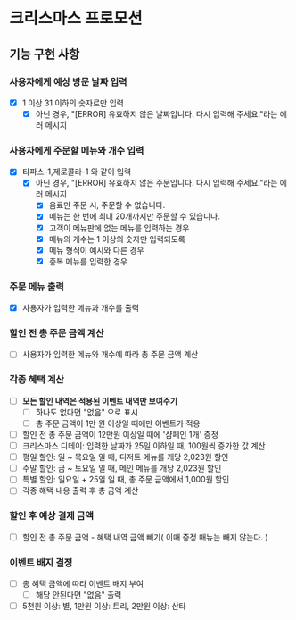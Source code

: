 # 크리스마스 프로모션

## 기능 구현 사항

### 사용자에게 예상 방문 날짜 입력

- [x] 1 이상 31 이하의 숫자로만 입력
  - [x] 아닌 경우, "[ERROR] 유효하지 않은 날짜입니다. 다시 입력해 주세요."라는 에러 메시지

### 사용자에게 주문할 메뉴와 개수 입력

- [x] 타파스-1,제로콜라-1 와 같이 입력
  - [x] 아닌 경우, "[ERROR] 유효하지 않은 주문입니다. 다시 입력해 주세요."라는 에러 메시지
    - [x] 음료만 주문 시, 주문할 수 없습니다.
    - [x] 메뉴는 한 번에 최대 20개까지만 주문할 수 있습니다.
    - [x] 고객이 메뉴판에 없는 메뉴를 입력하는 경우
    - [x] 메뉴의 개수는 1 이상의 숫자만 입력되도록
    - [x] 메뉴 형식이 예시와 다른 경우
    - [x] 중복 메뉴를 입력한 경우

### 주문 메뉴 출력

- [x] 사용자가 입력한 메뉴과 개수를 출력

### 할인 전 총 주문 금액 계산

- [ ] 사용자가 입력한 메뉴와 개수에 따라 총 주문 금액 계산

### 각종 혜택 계산

- [ ] **모든 할인 내역은 적용된 이벤트 내역만 보여주기**
  - [ ] 하나도 없다면 "없음" 으로 표시
  - [ ] 총 주문 금액이 1만 원 이상일 때에만 이벤트가 적용
- [ ] 할인 전 총 주문 금액이 12만원 이상일 때에 '샴페인 1개' 증정
- [ ] 크리스마스 디데이: 입력한 날짜가 25일 이하일 때, 100원씩 증가한 값 계산
- [ ] 평일 할인: 일 ~ 목요일 일 때, 디저트 메뉴를 개당 2,023원 할인
- [ ] 주말 할인: 금 ~ 토요일 일 때, 메인 메뉴를 개당 2,023원 할인
- [ ] 특별 할인: 일요일 + 25일 일 때, 총 주문 금액에서 1,000원 할인
- [ ] 각종 햬택 내용 출력 후 총 금액 계산

### 할인 후 예상 결제 금액

- [ ] 할인 전 총 주문 금액 - 혜택 내역 금액 빼기( 이때 증정 매뉴는 빼지 않는다. )

### 이벤트 배지 결정

- [ ] 총 혜택 금액에 따라 이벤트 배지 부여
  - [ ] 해당 안된다면 "없음" 출력
- [ ] 5천원 이상: 별, 1만원 이상: 트리, 2만원 이상: 산타
